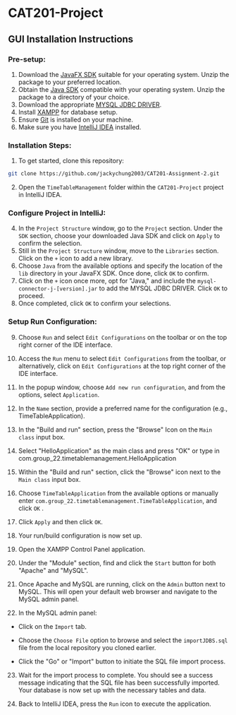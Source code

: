 # CAT201-Project

## GUI Installation Instructions

### Pre-setup:

1. Download the [JavaFX SDK](https://gluonhq.com/products/javafx/) suitable for your operating system. Unzip the package to your preferred location.
2. Obtain the [Java SDK](https://www.oracle.com/java/technologies/downloads/) compatible with your operating system. Unzip the package to a directory of your choice.
3. Download the appropriate [MYSQL JDBC DRIVER](https://dbschema.com/jdbc-driver/mysql.html).
4. Install [XAMPP](https://www.apachefriends.org/index.html) for database setup.
5. Ensure [Git](https://git-scm.com/download/win) is installed on your machine.
6. Make sure you have [IntelliJ IDEA](https://www.jetbrains.com/idea/) installed.

### Installation Steps:

1. To get started, clone this repository:

```bash
git clone https://github.com/jackychung2003/CAT201-Assignment-2.git
```
2. Open the `TimeTableManagement` folder within the `CAT201-Project` project in IntelliJ IDEA.


### Configure Project in IntelliJ:
4.  In the `Project Structure` window, go to the `Project` section. Under the `SDK` section, choose your downloaded Java SDK and click on `Apply` to confirm the selection.
5.  Still in the `Project Structure` window, move to the `Libraries` section. Click on the `+` icon to add a new library.
6.  Choose `Java` from the available options and specify the location of the `lib` directory in your JavaFX SDK. Once done, click `OK` to confirm.
7.  Click on the `+` icon once more, opt for "Java," and include the `mysql-connector-j-[version].jar` to add the MYSQL JDBC DRIVER. Click `OK` to proceed.
8.  Once completed, click `OK` to confirm your selections.


### Setup Run Configuration:
9. Choose `Run` and select `Edit Configurations` on the toolbar or on the top right corner of the IDE interface.
10. Access the `Run` menu to select `Edit Configurations` from the toolbar, or alternatively, click on `Edit Configurations` at the top right corner of the IDE interface.
11. In the popup window, choose `Add new run configuration`, and from the options, select `Application`.
12. In the `Name` section, provide a preferred name for the configuration (e.g., TimeTableApplication).
13. In the "Build and run" section, press the "Browse" Icon on the `Main class` input box.
14. Select "HelloApplication" as the main class and press "OK" or type in com.group_22.timetablemanagement.HelloApplication
15. Within the "Build and run" section, click the "Browse" icon next to the `Main class` input box.
16. Choose `TimeTableApplication` from the available options or manually enter `com.group_22.timetablemanagement.TimeTableApplication`, and click `OK` .
17. Click `Apply` and then click `OK`.
18. Your run/build configuration is now set up.


19. Open the XAMPP Control Panel application.
20. Under the "Module" section, find and click the `Start` button for both "Apache" and "MySQL".

21. Once Apache and MySQL are running, click on the `Admin` button next to MySQL. This will open your default web browser and navigate to the MySQL admin panel.

22. In the MySQL admin panel:
   - Click on the `Import` tab.

   - Choose the `Choose File` option to browse and select the `importJDBS.sql` file from the local repository you cloned earlier.

   - Click the "Go" or "Import" button to initiate the SQL file import process.

23. Wait for the import process to complete. You should see a success message indicating that the SQL file has been successfully imported. Your database is now set up with the necessary tables and data.

25. Back to IntelliJ IDEA, press the `Run` icon to execute the application.


